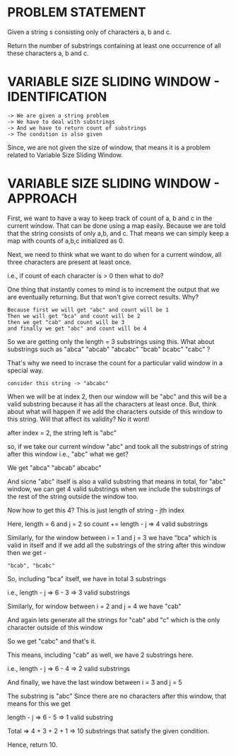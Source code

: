 # PROBLEM STATEMENT

Given a string s consisting only of characters a, b and c.

Return the number of substrings containing at least one occurrence of all these characters a, b and c.


# VARIABLE SIZE SLIDING WINDOW - IDENTIFICATION

    -> We are given a string problem
    -> We have to deal with substrings
    -> And we have to return count of substrings
    -> The condition is also given

Since, we are not given the size of window, that means it is a problem related to Variable Size Sliding Window.

# VARIABLE SIZE SLIDING WINDOW - APPROACH

First, we want to have a way to keep track of count of a, b and c in the current window. That can be done using a map easily. Because we are told that the string consists of only a,b, and c. That means we can simply keep a map with counts of a,b,c initialized as 0.

Next, we need to think what we want to do when for a current window, all three characters are present at least once.

i.e., if count of each character is > 0 then what to do?

One thing that instantly comes to mind is to increment the output that we are eventually returning. But that won't give correct results. Why?

    Because first we will get "abc" and count will be 1
    Then we will get "bca" and count will be 2
    then we get "cab" and count will be 3
    and finally we get "abc" and count will be 4

So we are getting only the length = 3 substrings using this. What about substrings such as "abca" "abcab" "abcabc" "bcab" bcabc" "cabc" ?

That's why we need to incrase the count for a particular valid window in a special way.

    consider this string -> "abcabc"

When we will be at index 2, then our window will be "abc" and this will be a valid substring because it has all the characters at least once. But, think about what will happen if we add the characters outside of this window to this string. Will that affect its validity? No it wont!

after index = 2, the string left is "abc"

so, if we take our current window "abc" and took all the substrings of string after this window i.e.,  "abc" what we get?

We get "abca" "abcab" abcabc" 

And sicne "abc" itself is also a valid substring that means in total, for "abc" window, we can get 4 valid substrings when we include the substrings of the rest of the string outside the window too.

Now how to get this 4? This is just length of string - jth index

Here, length = 6 and j = 2 so count += length - j => 4 valid substrings


Similarly, for the window between i = 1 and j = 3 we have "bca" which is valid in itself and if we add all the substrings of the string after this window then we get -

    "bcab", "bcabc"

So, including "bca" itself, we have in total 3 substrings

i.e., length - j => 6 - 3 => 3 valid substrings

Similarly, for window between i = 2 and j = 4 we have "cab"

And again lets generate all the strings for "cab" abd "c" which is the only character outside of this window

So we get "cabc" and that's it.

This means, including "cab" as well, we have 2 substrings here. 

i.e., length - j => 6 - 4 => 2 valid substrings


And finally, we have the last window between i = 3 and j = 5

The substring is "abc" Since there are no characters after this window, that means for this we get 

length - j => 6 - 5 => 1 valid substring


Total => 4 + 3 + 2 + 1 => 10 substrings that satisfy the given condition.


Hence, return 10.